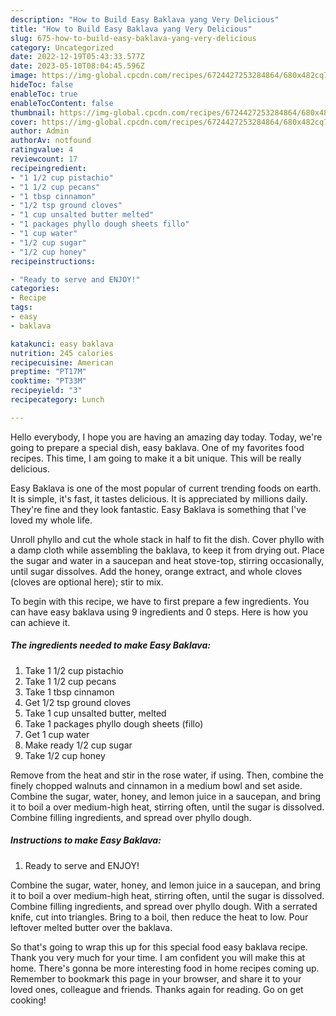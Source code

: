 ```yaml
---
description: "How to Build Easy Baklava yang Very Delicious"
title: "How to Build Easy Baklava yang Very Delicious"
slug: 675-how-to-build-easy-baklava-yang-very-delicious
category: Uncategorized
date: 2022-12-19T05:43:33.577Z
date: 2023-05-10T08:04:45.596Z
image: https://img-global.cpcdn.com/recipes/6724427253284864/680x482cq70/easy-baklava-recipe-main-photo.jpg
hideToc: false
enableToc: true
enableTocContent: false
thumbnail: https://img-global.cpcdn.com/recipes/6724427253284864/680x482cq70/easy-baklava-recipe-main-photo.jpg
cover: https://img-global.cpcdn.com/recipes/6724427253284864/680x482cq70/easy-baklava-recipe-main-photo.jpg
author: Admin
authorAv: notfound
ratingvalue: 4
reviewcount: 17
recipeingredient:
- "1 1/2 cup pistachio"
- "1 1/2 cup pecans"
- "1 tbsp cinnamon"
- "1/2 tsp ground cloves"
- "1 cup unsalted butter melted"
- "1 packages phyllo dough sheets fillo"
- "1 cup water"
- "1/2 cup sugar"
- "1/2 cup honey"
recipeinstructions:

- "Ready to serve and ENJOY!"
categories:
- Recipe
tags:
- easy
- baklava

katakunci: easy baklava 
nutrition: 245 calories
recipecuisine: American
preptime: "PT17M"
cooktime: "PT33M"
recipeyield: "3"
recipecategory: Lunch

---
```



Hello everybody, I hope you are having an amazing day today. Today, we're going to prepare a special dish, easy baklava. One of my favorites food recipes. This time, I am going to make it a bit unique. This will be really delicious.

Easy Baklava is one of the most popular of current trending foods on earth. It is simple, it's fast, it tastes delicious. It is appreciated by millions daily. They're fine and they look fantastic. Easy Baklava is something that I've loved my whole life.

Unroll phyllo and cut the whole stack in half to fit the dish. Cover phyllo with a damp cloth while assembling the baklava, to keep it from drying out. Place the sugar and water in a saucepan and heat stove-top, stirring occasionally, until sugar dissolves. Add the honey, orange extract, and whole cloves (cloves are optional here); stir to mix.


To begin with this recipe, we have to first prepare a few ingredients. You can have easy baklava using 9 ingredients and 0 steps. Here is how you can achieve it.

<!--inarticleads1-->

##### The ingredients needed to make Easy Baklava:

1. Take 1 1/2 cup pistachio
1. Take 1 1/2 cup pecans
1. Take 1 tbsp cinnamon
1. Get 1/2 tsp ground cloves
1. Take 1 cup unsalted butter, melted
1. Take 1 packages phyllo dough sheets (fillo)
1. Get 1 cup water
1. Make ready 1/2 cup sugar
1. Take 1/2 cup honey


Remove from the heat and stir in the rose water, if using. Then, combine the finely chopped walnuts and cinnamon in a medium bowl and set aside. Combine the sugar, water, honey, and lemon juice in a saucepan, and bring it to boil a over medium-high heat, stirring often, until the sugar is dissolved. Combine filling ingredients, and spread over phyllo dough. 

<!--inarticleads2-->

##### Instructions to make Easy Baklava:


1. Ready to serve and ENJOY!

Combine the sugar, water, honey, and lemon juice in a saucepan, and bring it to boil a over medium-high heat, stirring often, until the sugar is dissolved. Combine filling ingredients, and spread over phyllo dough. With a serrated knife, cut into triangles. Bring to a boil, then reduce the heat to low. Pour leftover melted butter over the baklava. 

So that's going to wrap this up for this special food easy baklava recipe. Thank you very much for your time. I am confident you will make this at home. There's gonna be more interesting food in home recipes coming up. Remember to bookmark this page in your browser, and share it to your loved ones, colleague and friends. Thanks again for reading. Go on get cooking!
